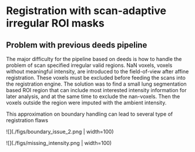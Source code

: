 # Registration with scan-adaptive irregular ROI masks

## Problem with previous deeds pipeline

The major difficulty for the pipeline based on deeds is how to handle the problem of scan specified irregular valid regions.
NaN voxels, voxels without meaningful intensity, are introduced to the field-of-view after affine registration. 
These voxels must be excluded before feeding the scans into the registration engine. 
The solution was to find a small lung segmentation based ROI region that can include most interested intensity information for later analysis, 
and at the same time to exclude the nan-voxels. 
Then the voxels outside the region were imputed with the ambient intensity.

This approximation on boundary handling can lead to several type of registration flaws 

![](./figs/boundary_issue_2.png | width=100)

![](./figs/missing_intensity.png | width=100)